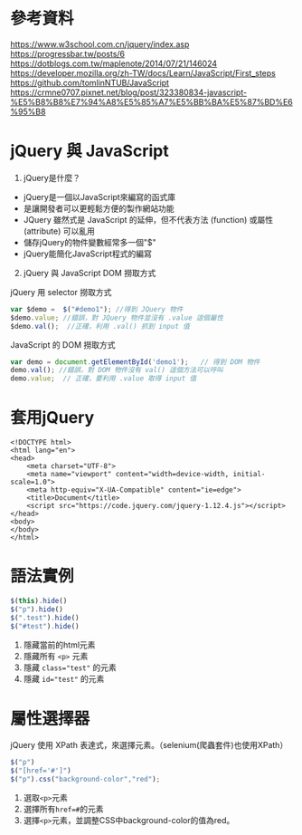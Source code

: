 參考資料
==
https://www.w3school.com.cn/jquery/index.asp
https://progressbar.tw/posts/6
https://dotblogs.com.tw/maplenote/2014/07/21/146024
https://developer.mozilla.org/zh-TW/docs/Learn/JavaScript/First_steps
https://github.com/tomlinNTUB/JavaScript
https://crmne0707.pixnet.net/blog/post/323380834-javascript-%E5%B8%B8%E7%94%A8%E5%85%A7%E5%BB%BA%E5%87%BD%E6%95%B8

jQuery 與 JavaScript  
==
1. jQuery是什麼？
* jQuery是一個以JavaScript來編寫的函式庫
* 是讓開發者可以更輕鬆方便的製作網站功能
* JQuery 雖然式是 JavaScript 的延伸，但不代表方法 (function) 或屬性(attribute) 可以亂用
* 儲存jQuery的物件變數經常多一個"$"
* jQuery能簡化JavaScript程式的編寫

2. jQuery 與 JavaScript DOM 撈取方式

jQuery 用 selector 撈取方式
```javascript
var $demo =  $("#demo1"); //得到 JQuery 物件
$demo.value; //錯誤，對 JQuery 物件並沒有 .value 這個屬性
$demo.val();  //正確，利用 .val() 抓到 input 值
```

JavaScript 的 DOM 撈取方式
```javascript
var demo = document.getElementById('demo1');   // 得到 DOM 物件
demo.val(); //錯誤，對 DOM 物件沒有 val() 這個方法可以呼叫
demo.value;  // 正確，要利用 .value 取得 input 值
```


套用jQuery
==
```htmlmixed
<!DOCTYPE html>
<html lang="en">
<head>
    <meta charset="UTF-8">
    <meta name="viewport" content="width=device-width, initial-scale=1.0">
    <meta http-equiv="X-UA-Compatible" content="ie=edge">
    <title>Document</title>
    <script src="https://code.jquery.com/jquery-1.12.4.js"></script>
</head>
<body>
</body>
</html>
```

語法實例
==
```javascript
$(this).hide()
$("p").hide()
$(".test").hide()
$("#test").hide()
```
1. 隱藏當前的html元素
2. 隱藏所有 ``` <p> ``` 元素
3. 隱藏 ``` class="test" ``` 的元素
4. 隱藏 ``` id="test" ``` 的元素


屬性選擇器
==
jQuery 使用 XPath 表達式，來選擇元素。（selenium(爬蟲套件)也使用XPath）

```javascript
$("p")
$("[href='#']")
$("p").css("background-color","red");
```
1. 選取```<p>```元素
2. 選擇所有```href=#```的元素
3. 選擇```<p>```元素，並調整CSS中background-color的值為red。